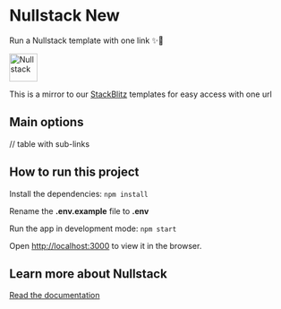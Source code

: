 # Nullstack New

Run a Nullstack template with one link ✨🚀

<img src='https://raw.githubusercontent.com/nullstack/nullstack/master/nullstack.png' height='50' alt='Nullstack' />

This is a mirror to our [StackBlitz](https://stackblitz.com/) templates for easy access with one url

## Main options

// table with sub-links

## How to run this project

Install the dependencies: `npm install`

Rename the **.env.example** file to **.env**

Run the app in development mode: `npm start`

Open [http://localhost:3000](http://localhost:3000) to view it in the browser.

## Learn more about Nullstack

[Read the documentation](https://nullstack.app/documentation)